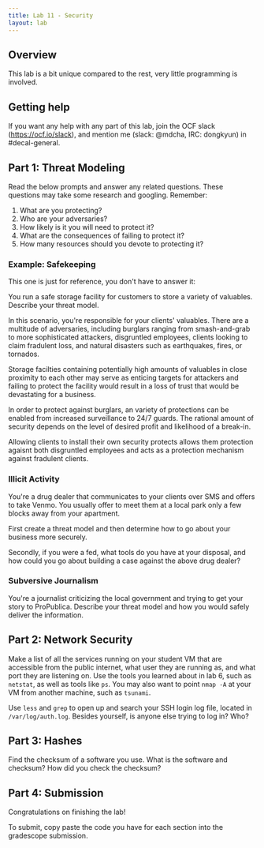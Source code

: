 ```yaml
---
title: Lab 11 - Security
layout: lab
---
```


## Overview
This lab is a bit unique compared to the rest, very little programming is
involved. 

## Getting help
If you want any help with any part of this lab, join the OCF slack
(<https://ocf.io/slack>), and mention me (slack: @mdcha, IRC: dongkyun) in
 #decal-general.

## Part 1: Threat Modeling
Read the below prompts and answer any related questions. These questions may
take some research and googling. Remember:
1. What are you protecting?
2. Who are your adversaries?
3. How likely is it you will need to protect it?
4. What are the consequences of failing to protect it?
5. How many resources should you devote to protecting it?

### Example: Safekeeping
This one is just for reference, you don't have to answer it:

You run a safe storage facility for customers to store a variety of valuables.
Describe your threat model.

In this scenario, you're responsible for your clients' valuables. There are a
multitude of adversaries, including burglars ranging from smash-and-grab to more
sophisticated attackers, disgruntled employees, clients looking to claim
fradulent loss, and natural disasters such as earthquakes, fires, or tornados.

Storage facilties containing potentially high amounts of valuables in close
proximity to each other may serve as enticing targets for attackers and failing
to protect the facility would result in a loss of trust that would be
devastating for a business. 

In order to protect against burglars, an variety of protections can be enabled
from increased surveillance to 24/7 guards. The rational amount of security
depends on the level of desired profit and likelihood of a break-in.

Allowing clients to install their own security protects allows them protection
agaisnt both disgruntled employees and acts as a protection mechanism against
fradulent clients. 

### Illicit Activity
You're a drug dealer that communicates to your clients over SMS and offers to
take Venmo. You usually offer to meet them at a local park only a few blocks
away from your apartment. 

First create a threat model and then determine how to go about your business
more securely. 

Secondly, if you were a fed, what tools do you have at your disposal, and how
could you go about building a case against the above drug dealer?

### Subversive Journalism
You're a journalist criticizing the local government and trying to get your
story to ProPublica. Describe your threat model and how you would safely deliver
the information.

## Part 2: Network Security
Make a list of all the services running on your student VM that are accessible
from the public internet, what user they are running as, and what port they are
listening on. Use the tools you learned about in lab 6, such as `netstat`, as
well as tools like `ps`. You may also want to point `nmap -A` at your VM from
another machine, such as `tsunami`.

Use `less` and `grep` to open up and search your SSH login log file, located in
`/var/log/auth.log`. Besides yourself, is anyone else trying to log in? Who?

## Part 3: Hashes
Find the checksum of a software you use. What is the software and checksum? How
did you check the checksum?

## Part 4: Submission

Congratulations on finishing the lab!

To submit, copy paste the code you have for each section into the gradescope
submission.
